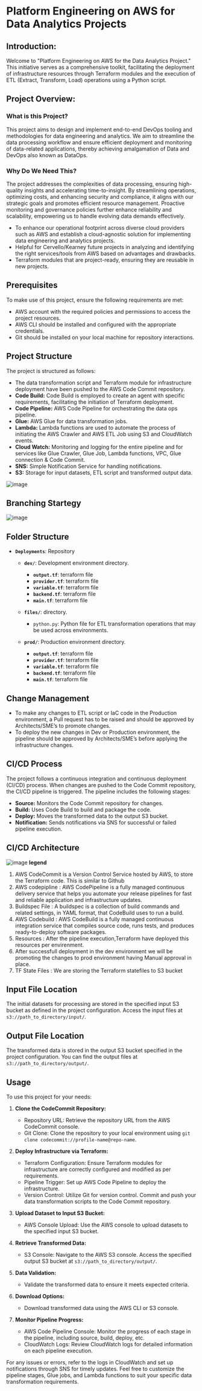 # Platform Engineering on AWS for Data Analytics Projects

## Introduction:

Welcome to "Platform Engineering on AWS for the Data Analytics Project." This initiative serves as a comprehensive toolkit, facilitating the deployment of infrastructure resources through Terraform modules and the execution of ETL (Extract, Transform, Load) operations using a Python script.

## Project Overview:

### What is this Project?

This project aims to design and implement end-to-end DevOps tooling and methodologies for data engineering and analytics. We aim to streamline the data processing workflow and ensure efficient deployment and monitoring of data-related applications, thereby achieving amalgamation of Data and DevOps also known as DataOps.

### Why Do We Need This?

The project addresses the complexities of data processing, ensuring high-quality insights and accelerating time-to-insight. By streamlining operations, optimizing costs, and enhancing security and compliance, it aligns with our strategic goals and promotes efficient resource management. Proactive monitoring and governance policies further enhance reliability and scalability, empowering us to handle evolving data demands effectively.

- To enhance our operational footprint across diverse cloud providers such as AWS and establish a cloud-agnostic solution for implementing data engineering and analytics projects.
- Helpful for Cervello/Kearney future projects in analyzing and identifying the right services/tools from AWS based on advantages and drawbacks.
- Terraform modules that are project-ready, ensuring they are reusable in new projects.

## Prerequisites 

To make use of this project, ensure the following requirements are met: 

- AWS account with the required policies and permissions to access the project resources.
- AWS CLI should be installed and configured with the appropriate credentials. 
- Git should be installed on your local machine for repository interactions. 

## Project Structure 
The project is structured as follows: 
- The data transformation script and Terraform module for infrastructure deployment have been pushed to the AWS Code Commit repository.
- **Code Build:** Code Build is employed to create an agent with specific requirements, facilitating the initiation of Terraform deployment.  
- **Code Pipeline:** AWS Code Pipeline for orchestrating the data ops pipeline. 
- **Glue:** AWS Glue for data transformation jobs. 
- **Lambda:** Lambda functions are used to automate the process of initiating the AWS Crawler and AWS ETL Job using S3 and CloudWatch events.
- **Cloud Watch:** Monitoring and logging for the entire pipeline and for services like Glue Crawler, Glue Job, Lambda functions, VPC, Glue connection & Code Commit. 
- **SNS:** Simple Notification Service for handling notifications. 
- **S3:** Storage for input datasets, ETL script and transformed output data.
  
 ![image](https://github.com/ashfaqbarkati786/aks-terraform-keyvault/assets/107784646/8fc821c1-170a-4a4a-85db-700ff04740c3)

## Branching Startegy

![image](https://github.com/ashfaqbarkati786/aks-terraform-keyvault/assets/107784646/0599dfe7-a137-49da-a7dc-4af442c51d66)


## **Folder Structure**
- **`Deployments`**: Repository
  - **`dev/`**: Development environment directory.
    - **`output.tf`**: terraform file
    - **`provider.tf`**: terraform file
    - **`variable.tf`**: terraform file
    - **`backend.tf`**: terraform file
    - **`main.tf`**: terraform file

  - **`files/`**: directory.
    - `python.py`: Python file for ETL transformation operations that may be used across environments.

  - **`prod/`**: Production environment directory.
    - **`output.tf`**: terraform file
    - **`provider.tf`**: terraform file
    - **`variable.tf`**: terraform file
    - **`backend.tf`**: terraform file
    - **`main.tf`**: terraform file
      

## Change Management

- To make any changes to ETL script or IaC code in the Production environment, a Pull request has to be raised and should be approved by Architects/SME’s to promote changes.
- To deploy the new changes in Dev or Production environment, the pipeline should be approved by Architects/SME’s before applying the infrastructure changes.

## CI/CD Process

The project follows a continuous integration and continuous deployment (CI/CD) process. When changes are pushed to the Code Commit repository, the CI/CD pipeline is triggered. The pipeline includes the following stages: 

- **Source:** Monitors the Code Commit repository for changes. 
- **Build:** Uses Code Build to build and package the code. 
- **Deploy:** Moves the transformed data to the output S3 bucket. 
- **Notification:** Sends notifications via SNS for successful or failed pipeline execution.

## CI/CD Architecture
![image](https://github.com/ashfaqbarkati786/aks-terraform-keyvault/assets/107784646/cff6aea5-e00b-4e0c-b696-96bc806a3f81) 
**legend**
 1. AWS CodeCommit  is a Version Control Service hosted by AWS, to store the Terraform code. This is similar to Github
 2. AWS codepipline : AWS CodePipeline is a fully managed continuous delivery service that helps you automate your release pipelines for fast and reliable application and infrastructure updates.
 3. Buildspec File : A buildspec is a collection of build commands and related settings, in YAML format, that CodeBuild uses to run a build.
 4. AWS Codebuild : AWS CodeBuild is a fully managed continuous integration service that compiles source code, runs tests, and produces ready-to-deploy software packages.
 5. Resources : After the pipeline execution,Terraform have deployed this resources per envirenment.
 6. After successfull deployment in the dev environment we will be promoting the changes to prod environment having Manual approval in place.
 7. TF State Files : We are storing the Terraform statefiles to S3 bucket

## Input File Location 

The initial datasets for processing are stored in the specified input S3 bucket as defined in the project configuration. Access the input files at `s3://path_to_directory/input/`.  

## Output File Location 

The transformed data is stored in the output S3 bucket specified in the project configuration. You can find the output files at `s3://path_to_directory/output/`. 

## Usage 

To use this project for your needs: 

1. **Clone the CodeCommit Repository:**
   - Repository URL: Retrieve the repository URL from the AWS CodeCommit console.
   - Git Clone: Clone the repository to your local environment using `git clone codecommit://profile-name@repo-name`.

2. **Deploy Infrastructure via Terraform:**
   - Terraform Configuration: Ensure Terraform modules for infrastructure are correctly configured and modified as per requirements.
   - Pipeline Trigger: Set up AWS Code Pipeline to deploy the infrastructure.
   - Version Control: Utilize Git for version control. Commit and push your data transformation scripts to the Code Commit repository.

3. **Upload Dataset to Input S3 Bucket:**
   - AWS Console Upload: Use the AWS console to upload datasets to the specified input S3 bucket.

4. **Retrieve Transformed Data:**
   - S3 Console: Navigate to the AWS S3 console. Access the specified output S3 bucket at `s3://path_to_directory/output/`.

5. **Data Validation:**
   - Validate the transformed data to ensure it meets expected criteria.

6. **Download Options:**
   - Download transformed data using the AWS CLI or S3 console.

7. **Monitor Pipeline Progress:**
   - AWS Code Pipeline Console: Monitor the progress of each stage in the pipeline, including source, build, deploy, etc.
   - CloudWatch Logs: Review CloudWatch logs for detailed information on each pipeline execution.

For any issues or errors, refer to the logs in CloudWatch and set up notifications through SNS for timely updates. Feel free to customize the pipeline stages, Glue jobs, and Lambda functions to suit your specific data transformation requirements.
